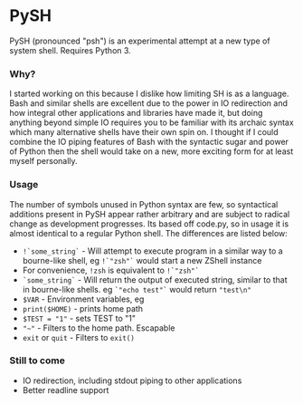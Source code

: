 PySH
==========

PySH (pronounced "psh") is an experimental attempt at a new type of system shell. Requires Python 3.

### Why? ###
I started working on this because I dislike how limiting SH is as a language. Bash and similar shells are excellent due to the power in IO redirection and how integral other applications and libraries have made it, but doing anything beyond simple IO requires you to be familiar with its archaic syntax which many alternative shells have their own spin on. I thought if I could combine the IO piping features of Bash with the syntactic sugar and power of Python then the shell would take on a new, more exciting form for at least myself personally.

### Usage ###
The number of symbols unused in Python syntax are few, so syntactical additions present in PySH appear rather arbitrary and are subject to radical change as development progresses.
Its based off code.py, so in usage it is almost identical to a regular Python shell. The differences are listed below:

* ``` !`some_string` ``` - Will attempt to execute program in a similar way to a bourne-like shell, eg ``` !`"zsh"` ``` would start a new ZShell instance
 * For convenience, ``` !zsh ``` is equivalent to ``` !`"zsh"` ```
* ``` `some_string` ``` - Will return the output of executed string, similar to that in bourne-like shells. eg ``` `"echo test"` ``` would return ``` "test\n" ```
* ``` $VAR ``` - Environment variables, eg
 * ``` print($HOME) ``` - prints home path
 * ``` $TEST = "1" ``` - sets TEST to "1"
* ``` "~" ``` - Filters to the home path. Escapable
* ``` exit ``` or ``` quit ``` - Filters to ```exit()```

### Still to come ###
* IO redirection, including stdout piping to other applications
* Better readline support

